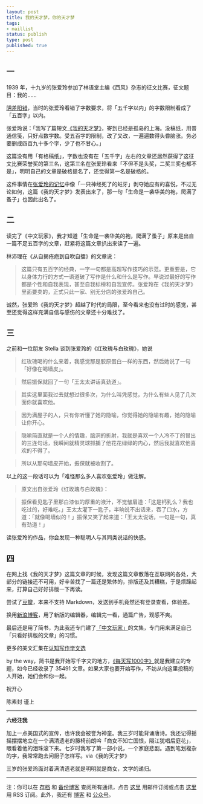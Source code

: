 ```yaml
--- 
layout: post
title: 我的天才梦，你的天才梦
tags: 
- maillist
status: publish
type: post
published: true
---
```


## 一

1939 年，十九岁的张爱玲参加了林语堂主编《西风》杂志的征文比赛，征文题目：我的……

[阴差阳错](http://reading.caixin.com/113291/113297.html)，当时的张爱玲看错了字数要求，将「五千字以内」的字数限制看成了「五百字」以内。

张爱玲说：「我写了篇短文[《我的天才梦》](http://www.jianshu.com/p/a0f756086ccd)，寄到已经是孤岛的上海。没稿纸，用普通信笺，只好点数字数。受五百字的限制，改了又改，一遍遍数得头昏脑涨。务必要删成四百九十多个字，少了也不甘心。」

这篇没有用「有格稿纸」，字数也没有在「五千字」左右的文章还居然获得了这征文比赛荣誉奖的第三名，这第三名在张爱玲看来「不但不是头奖，二奖三奖也都不是」，明明自己的文章是破格提名了，还觉得第一名是破格的。

这件事情在[张爱玲的记忆](http://www.jianshu.com/p/d1bbf5c59b27)中像「一只神经死了的蛀牙」剥夺她应有的喜悦，不过无论如何，这篇《我的天才梦》发表出来了，那一句「生命是一袭华美的袍，爬满了蚤子」也因此出名了。

## 二

读完了《中文玩家》，我才知道「生命是一袭华美的袍，爬满了蚤子」原来是出自一篇不足五百字的文章，赶紧将这篇文章扒出来读了一遍。

林沛理在《从自揭疮疤到自吹自擂》的文章说：

>这篇只有五百字的经典，一字一句都是高超写作技巧的示范。更重要是，它以身体力行的方式一语道破了写作是什么和什么是写作。早说过最好的写作都是个性和自我表现，甚至自我标榜和自我宣传。张爱玲在《我的天才梦》里面要卖的，正式只此一家、别无分店的张爱玲自己。

诚然，张爱玲《我的天才梦》超越了时代的局限，至今看来也没有过时的感觉，甚至还觉得这样充满自信与感伤的文章还十分难找了。


## 三

之前和一位朋友 Stella 谈到张爱玲的《红玫瑰与白玫瑰》，她说


>红玫瑰喝的什么来着，我感觉那是胶原蛋白一样的东西，然后她说了一句「好像在喝墙皮」。

>然后振保就回了一句「王太太讲话真劲道」。

>其实这里面我过去就想过很多次，为什么叫凭感觉，为什么有些人见了几次面你就喜欢他。

>因为满屋子的人，只有你听懂了她的隐喻，你觉得她的隐喻有趣，她的隐喻让你开心。

>隐喻简直就是一个人的情趣，脑洞的折射，我就是喜欢一个人冷不丁的冒出的三连句话，我瞬间就精灵球抓捕了他花花绿绿的内心，然后我就喜欢他喜欢的不得了。

>所以从那句墙皮开始，振保就被收割了。

以上的这一段话可以为「难怪那么多人喜欢张爱玲」做注解。

>原文出自张爱玲《红玫瑰与白玫瑰》：

>振保看见匙子里那白漆似的厚重的液汁，不觉皱眉道：「这是钙乳么？我也吃过的，好难吃。」王太太灌下一匙子，半晌说不出话来，吞了口水，方道：「就像喝墙似的！」振保又笑了起来道：「王太太说话，一句是一句，真有劲道！」

读张爱玲的作品，你会发现一种聪明人与其同类说话的快感。


## 四

在网上找《我的天才梦》这篇文章的时候，发现这篇文章散落在互联网的各处，大部分的链接还不可用，好辛苦找了一篇还是繁体的，排版还及其糟糕，于是烦躁起来，打算自己好好排版一下再读。

尝试了[豆瓣](http://www.douban.com/note/542061538/)，本来不支持 Markdown，发送到手机竟然还有登录查看，体验差。

换用[新浪博客](http://blog.sina.com.cn/s/blog_617ccc0c0102vzxa.html)，用了新版的编辑器，编辑完一看，通篇广告，观感不爽。

最后还是用了简书，为此我还专门建了[「中文玩家」](http://www.jianshu.com/notebooks/3417690/latest)的文集，专门用来满足自己「只看好排版的文章」的习惯。

更多的美文汇集在[认知写作学文选](http://note.openmindclub.com/)

by the way，简书是我开始写千字文的地方，[《每天写1000字》](http://www.jianshu.com/collection/723de9bac3cd)就是我建立的专题，如今已经收录了 35491 文章。如果大家也要开始写作，不妨从向这里投稿的人开始，她们会和你一起。


祝开心

陈素封 谨上

----

**六经注我**

加上一点美国式的宣传，也许我会被誉为神童。我三岁时能背诵唐诗。我还记得摇摇摆摆地立在一个满清遗老的籐椅前朗吟「商女不知亡国恨，隔江犹唱后庭花」，眼看着他的泪珠滚下来。七岁时我写了第一部小说，一个家庭悲剧。遇到笔划複杂的字，我常常跑去问厨子怎样写。via《我的天才梦》

三岁的张爱玲面对着满清遗老就是明明就是商女，文学的递归。


----

注：你可以在 [存档](http://tinyletter.com/cnfeat/archive) 和 [备份博客](mesule.com) 查阅所有通讯，点击 [这里](http://tinyletter.com/cnfeat) 用邮件订阅或点击  [这里](http://mesule.com/feed/) 用 RSS 订阅。此外，我还有 [博客](cnfeat.com) 和 [公众号](http://t.cn/RGaif2N)。

